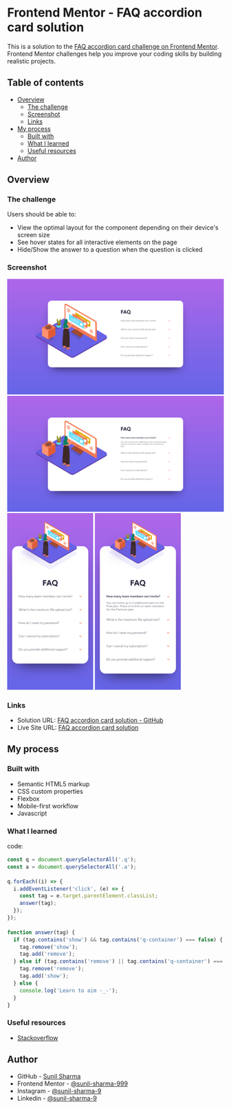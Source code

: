 # Frontend Mentor - FAQ accordion card solution

This is a solution to the [FAQ accordion card challenge on Frontend Mentor](https://www.frontendmentor.io/challenges/faq-accordion-card-XlyjD0Oam). Frontend Mentor challenges help you improve your coding skills by building realistic projects.

## Table of contents

- [Overview](#overview)
  - [The challenge](#the-challenge)
  - [Screenshot](#screenshot)
  - [Links](#links)
- [My process](#my-process)
  - [Built with](#built-with)
  - [What I learned](#what-i-learned)
  - [Useful resources](#useful-resources)
- [Author](#author)

## Overview

### The challenge

Users should be able to:

- View the optimal layout for the component depending on their device's screen size
- See hover states for all interactive elements on the page
- Hide/Show the answer to a question when the question is clicked

### Screenshot

![desktop screenshot](./screenshots/desktop.png)
![desktop screenshot](./screenshots/desktop-active.png)
<img src="./screenshots/mobile.png" alt="screenshot" width="200px">
<img src="./screenshots/mobile-active.png" alt="screenshot" width="200px">

### Links

- Solution URL: [FAQ accordion card solution - GitHub](https://github.com/sunil-sharma-999/Frontend-Mentor-FAQ-accordion-card-solution/)
- Live Site URL: [FAQ accordion card solution](https://sunil-sharma-999.github.io/Frontend-Mentor-FAQ-accordion-card-solution//)

## My process

### Built with

- Semantic HTML5 markup
- CSS custom properties
- Flexbox
- Mobile-first workflow
- Javascript

### What I learned

code:

```js
const q = document.querySelectorAll('.q');
const a = document.querySelectorAll('.a');

q.forEach((i) => {
  i.addEventListener('click', (e) => {
    const tag = e.target.parentElement.classList;
    answer(tag);
  });
});

function answer(tag) {
  if (tag.contains('show') && tag.contains('q-container') === false) {
    tag.remove('show');
    tag.add('remove');
  } else if (tag.contains('remove') || tag.contains('q-container') === false) {
    tag.remove('remove');
    tag.add('show');
  } else {
    console.log('Learn to aim -_-');
  }
}
```

### Useful resources

- [Stackoverflow](https://stackoverflow.com/)

## Author

- GitHub - [Sunil Sharma](https://github.com/sunil-sharma-999/)
- Frontend Mentor - [@sunil-sharma-999](https://www.frontendmentor.io/profile/sunil-sharma-999)
- Instagram - [@sunil-sharma-9](https://www.instagram.com/sunil.sharma.9)
- Linkedin - [@sunil-sharma-9](https://www.instagram.com/sunil.sharma.9)

